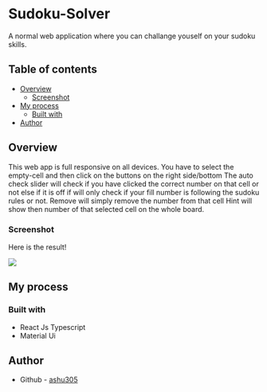 # Sudoku-Solver
A normal web application where you can challange youself on your sudoku skills.

## Table of contents

- [Overview](#overview)
  - [Screenshot](#screenshot)
- [My process](#my-process)
  - [Built with](#built-with)
- [Author](#author)


## Overview
This web app is full responsive on all devices.
You have to select the empty-cell and then click on the buttons on the right side/bottom 
The auto check slider will check if you have clicked the correct number on that cell or not else if it is off if will only check if your fill number is following the sudoku rules or not.
Remove will simply remove the number from that cell
Hint will show then number of that selected cell on the whole board.

### Screenshot
Here is the result!

![](sudoku-solver.PNG)


## My process

### Built with

- React Js Typescript
- Material Ui

## Author

- Github - [ashu305](https://github.com/ashu305)

